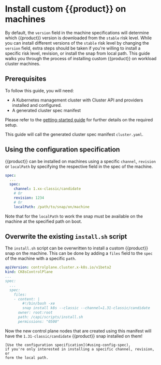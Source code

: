 # Install custom {{product}} on machines

By default, the `version` field in the machine specifications will determine 
which {{product}} version is downloaded from the `stable` risk level. While 
you can install different versions of the `stable` risk level by changing the 
`version` field, extra steps should be taken if you're willing to install 
a specific risk level, revision, or install the snap from local path.
This guide walks you through the process of installing custom {{product}} 
on workload cluster machines.

## Prerequisites

To follow this guide, you will need:

- A Kubernetes management cluster with Cluster API and providers installed 
and configured.
- A generated cluster spec manifest

Please refer to the [getting-started guide][getting-started] for further
details on the required setup.

This guide will call the generated cluster spec manifest `cluster.yaml`.

## Using the configuration specification

{{product}} can be installed on machines using a specific `channel`, 
`revision` or `localPath` by specifying the respective field in the spec 
of the machine.

```yaml
spec:
  ...
  spec:
    channel: 1.xx-classic/candidate
    # Or
    revision: 1234
    # Or
    localPath: /path/to/snap/on/machine
```

Note that for the `localPath` to work the snap must be available on the 
machine at the specified path on boot.

## Overwrite the existing `install.sh` script

The `install.sh` script can be overwritten to install a custom {{product}} 
snap on the machine. This can be done by adding a `files` field to the 
`spec` of the machine with a specific `path`.

```yaml
apiVersion: controlplane.cluster.x-k8s.io/v1beta2
kind: CK8sControlPlane
...
spec:
  ...
  spec:
    files:
    - content: |
        #!/bin/bash -xe
        snap install k8s --classic --channel=1.31-classic/candidate
      owner: root:root
      path: /capi/scripts/install.sh
      permissions: "0500"
```

Now the new control plane nodes that are created using this manifest will have
the `1.31-classic/candidate` {{product}} snap installed on them!

```{note}
[Use the configuration specification](#using-config-spec), 
if you're only interested in installing a specific channel, revision, or 
form the local path.
```

<!-- LINKS -->
[getting-started]: ../tutorial/getting-started.md
